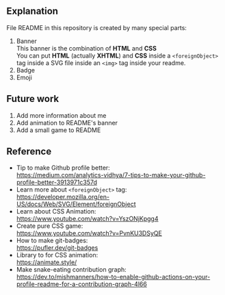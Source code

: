 ## Explanation
File README in this repository is created by many special parts:
1. Banner \
This banner is the combination of __HTML__ and __CSS__ \
You can put __HTML__ (actually __XHTML__) and __CSS__ inside a `<foreignObject>` tag inside a SVG file inside an `<img>` tag inside your readme.
2. Badge
3. Emoji

## Future work
1. Add more information about me
2. Add animation to README's banner
3. Add a small game to README


## Reference
- Tip to make Github profile better: \
https://medium.com/analytics-vidhya/7-tips-to-make-your-github-profile-better-3913971c357d
- Learn more about `<foreignObject>` tag: \
https://developer.mozilla.org/en-US/docs/Web/SVG/Element/foreignObject
- Learn about CSS Animation: \
https://www.youtube.com/watch?v=YszONjKpgg4
- Create pure CSS game: \
https://www.youtube.com/watch?v=PvnKU3DSyQE
- How to make git-badges: \
https://pufler.dev/git-badges
- Library to for CSS animation: \
https://animate.style/
- Make snake-eating contribution graph: \
https://dev.to/mishmanners/how-to-enable-github-actions-on-your-profile-readme-for-a-contribution-graph-4l66

